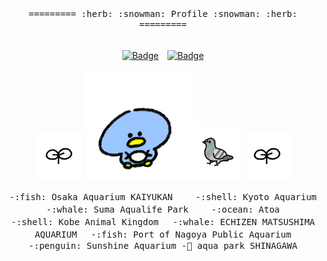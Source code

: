 <div align="center">
  
  <samp>
    =========
    :herb:
    :snowman:
    Profile
    :snowman:
    :herb:
    =========
  </samp>
  <br></br>
  
   [![Badge](https://cp-logo.vercel.app/atcoder/hirafish)](https://atcoder.jp/users/hirafish)　[![Badge](https://cp-logo.vercel.app/codeforces/hirafish)](https://codeforces.com/profile/hirafish)
  
  <img src="https://github.com/hirafish/hirafish/blob/main/icon-me.png" width="75"> <img src="https://github.com/hirafish/hirafish/blob/main/happy-penguin.gif" width="175"><img src="https://github.com/hirafish/hirafish/blob/main/hatoaruki-gif.gif" width="75"> <img src="https://github.com/hirafish/hirafish/blob/main/icon-me.png" width="75">

  <samp>
  -:fish: Osaka Aquarium KAIYUKAN　　
  -:shell: Kyoto Aquarium　　
  -:whale: Suma Aqualife Park　　
  -:ocean: Atoa　　   <br>
  -:shell: Kobe Animal Kingdom　
  -:whale: ECHIZEN MATSUSHIMA AQUARIUM　
  -:fish: Port of Nagoya Public Aquarium　<br>
  -:penguin: Sunshine Aquarium  
  -🐬 aqua park SHINAGAWA
  </samp>

</div>
